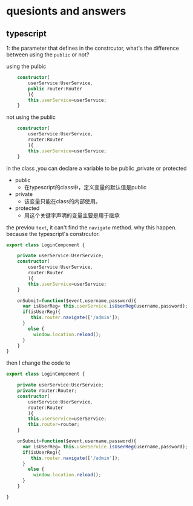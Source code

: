 # quesionts and answers

## typescript

1: the parameter that defines in the constrcutor, what's the difference between using the `public` or not?

using the pulbic

```typescript
    constructor(
        userService:UserService,
        public router:Router
        ){
        this.userService=userService;
    }
```

not using the public

```typescript
    constructor(
        userService:UserService,
        router:Router
        ){
        this.userService=userService;
    }
```

in the class ,you can declare a variable to be public ,private or protected

* public
  * 在typescript的class中，定义变量的默认值是public
* private
  * 该变量只能在class的内部使用。
* protected
  * 用这个关键字声明的变量主要是用于继承


the previou `text`, it can't find the `navigate` method.
why this happen. because the typescript's constrcutor.

```typescript
export class LoginComponent {

    private userService:UserService;
    constructor(
        userService:UserService,
        router:Router
        ){
        this.userService=userService;
    }

    onSubmit=function($event,username,password){
      var isUserReg= this.userService.isUserReg(username,password);
      if(isUserReg){
         this.router.navigate(['/admin']);
      }
        else {
          window.location.reload();
      }
    }
}
```

then I change the code to 

```typescript
export class LoginComponent {

    private userService:UserService;
    private router:Router;
    constructor(
        userService:UserService,
        router:Router
        ){
        this.userService=userService;
        this.router=router;
    }

    onSubmit=function($event,username,password){
      var isUserReg= this.userService.isUserReg(username,password);
      if(isUserReg){
         this.router.navigate(['/admin']);
      }
        else {
          window.location.reload();
      }
    }

}
```
